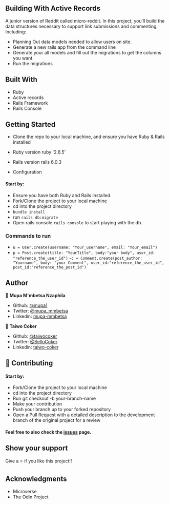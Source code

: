 ## Building With Active Records
A junior version of Reddit called micro-reddit. In this project, you’ll build the data structures necessary to support link submissions and commenting, Including:

- Planning Out data models needed to allow users on site.
- Generate a new rails app from the command line
- Generate your all models and fill out the migrations to get the columns you want.
- Run the migrations

## Built With
- Ruby
- Active records
- Rails Framework
- Rails Console

## Getting Started
- Clone the repo to your local machine, and ensure you have Ruby & Rails installed

* Ruby version
  ruby '2.6.5'

* Rails version
  rails 6.0.3

* Configuration
#### Start by:

- Ensure you have both Ruby and Rails Installed.
- Fork/Clone the project to your local machine
- cd into the project directory
- `bundle install`
- run `rails db:migrate`
- Open rails console `rails console` to start playing with the db.

### Commands to run
- `u = User.create(username: "Your_username", email: "Your_email")`
- `p = Post.create(title: "YourTitle", body:"your body", user_id: "reference_the_user_id")`
-`c = Comment.create(post_author: "Yourname", body: "your Comment", user_id:"reference_the_user_id", post_id:"reference_the_post_id")`

## Author

👤 **Mupa M'mbetsa Nzaphila**

- Github: [@mupa1](https://github.com/Mupa1)
- Twitter: [@mupa_mmbetsa](https://twitter.com/mupa_mmbetsa)
- Linkedin: [mupa-mmbetsa](https://www.linkedin.com/in/mupa-mmbetsa)

👤 **Taiwo Coker**

- Github: [@taiwocoker](https://github.com/taiwocoker)
- Twitter: [@SelloCoker](https://twitter.com/SelloCoker)
- Linkedin: [taiwo-coker](https://linkedin.com/taiwo-coker)

## 🤝 Contributing
#### Start by:

- Fork/Clone the project to your local machine
- cd into the project directory
- Run git checkout -b your-branch-name
- Make your contribution
- Push your branch up to your forked repository
- Open a Pull Request with a detailed description to the development branch of the original project for a review

#### Feel free to also check the [issues](https://github.com/taiwocoker/Micro-Reddit) page.

## Show your support
Give a ⭐️ if you like this project!!

## Acknowledgments
- Microverse
- The Odin Project
